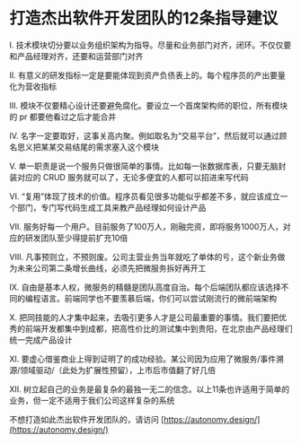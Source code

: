 # 打造杰出软件开发团队的12条指导建议

I. 技术模块切分要以业务组织架构为指导。尽量和业务部门对齐，闭环。不仅仅要和产品经理对齐，还要和运营部门对齐

II. 有意义的研发指标一定是要能体现到资产负债表上的。每个程序员的产出要量化为营收指标

III. 模块不仅要精心设计还要避免腐化。要设立一个首席架构师的职位，所有模块的 pr 都要他看过之后才能合并

IV. 名字一定要取好，这事关高内聚。例如取名为“交易平台”，然后就可以通过顾名思义把某某交易结尾的需求塞入这个模块

V. 单一职责是说一个服务只做很简单的事情。比如每一张数据库表，只要无脑封装对应的 CRUD 服务就可以了，无论多便宜的人都可以招进来写代码

VI. “复用”体现了技术的价值。程序员看见很多功能似乎都差不多，就应该成立一个部门，专门写代码生成工具来教产品经理如何设计产品

VII. 服务好每一个用户。目前服务了100万人，刚融完资，即将服务1000万人，对应的研发团队至少得提前扩充10倍

VIII. 凡事预则立，不预则废。公司主营业务当年就吃了单体的亏，这个新业务做为未来公司第二条增长曲线，必须先把微服务拆好再开工

IX. 自由是基本人权，微服务的精髓是团队高度自治。每个后端团队都应该选择不同的编程语言。前端同学也不要羡慕后端，你们可以尝试刚流行的微前端架构

X. 把同技能的人才集中起来，去吸引更多人才是公司最重要的事情。我们要把优秀的前端开发都集中到成都，把高性价比的测试集中到贵阳，在北京由产品经理们统一完成产品设计

XI. 要虚心借鉴商业上得到证明了的成功经验。某公司因为应用了微服务/事件溯源/领域驱动/（此处为扩展性预留），上市后市值翻了好几倍

XII. 树立起自己的业务是最复杂的最独一无二的信念。以上11条也许适用于简单的业务，但一定不适用于我们公司这样复杂的系统

不想打造如此杰出软件开发团队的，请访问 [https://autonomy.design/](https://autonomy.design/)



